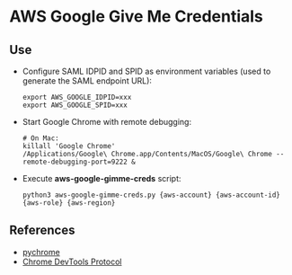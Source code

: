 # AWS Google Give Me Credentials

## Use

* Configure SAML IDPID and SPID as environment variables (used to generate the SAML endpoint URL):
    ```shell
    export AWS_GOOGLE_IDPID=xxx
    export AWS_GOOGLE_SPID=xxx
    ```

* Start Google Chrome with remote debugging:
    ```shell
    # On Mac:
    killall 'Google Chrome'
    /Applications/Google\ Chrome.app/Contents/MacOS/Google\ Chrome --remote-debugging-port=9222 &
    ```

* Execute **aws-google-gimme-creds** script:
    ```shell
    python3 aws-google-gimme-creds.py {aws-account} {aws-account-id} {aws-role} {aws-region}
    ```

## References
* [pychrome](https://github.com/fate0/pychrome)
* [Chrome DevTools Protocol](https://chromedevtools.github.io/devtools-protocol/tot/)